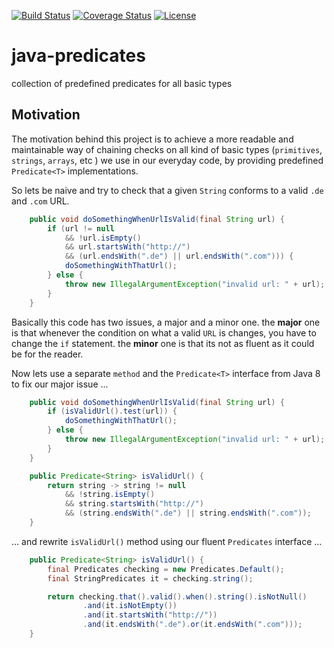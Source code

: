 [![Build Status](https://travis-ci.org/codejanovic/java-predicates.svg?branch=develop)](https://travis-ci.org/codejanovic/java-predicates)
[![Coverage Status](https://coveralls.io/repos/github/codejanovic/java-predicates/badge.svg?branch=develop)](https://coveralls.io/github/codejanovic/java-predicates?branch=develop)
[![License](https://img.shields.io/github/license/mashape/apistatus.svg?maxAge=2592000)]()


# java-predicates
collection of predefined predicates for all basic types

## Motivation
The motivation behind this project is to achieve a more readable and maintainable way of chaining checks on all kind of  basic types (`primitives`, `strings`, `arrays`, etc ) we use in our everyday code, by providing predefined `Predicate<T>` implementations.

So lets be naive and try to check that a given `String` conforms to a valid `.de` and `.com` URL. 
```java
    public void doSomethingWhenUrlIsValid(final String url) {
        if (url != null 
            && !url.isEmpty() 
            && url.startsWith("http://") 
            && (url.endsWith(".de") || url.endsWith(".com"))) {
            doSomethingWithThatUrl();
        } else {
            throw new IllegalArgumentException("invalid url: " + url);
        }
    }
```
Basically this code has two issues, a major and a minor one. the **major** one is that whenever the condition on what a valid `URL` is changes, you have to change the `if` statement. the **minor** one is that its not as fluent as it could be for the reader.

Now lets use a separate `method` and the `Predicate<T>` interface from Java 8 to fix our major issue ...
```java
    public void doSomethingWhenUrlIsValid(final String url) {
        if (isValidUrl().test(url)) {
            doSomethingWithThatUrl();
        } else {
            throw new IllegalArgumentException("invalid url: " + url);
        }
    }

    public Predicate<String> isValidUrl() {
        return string -> string != null 
            && !string.isEmpty() 
            && string.startsWith("http://") 
            && (string.endsWith(".de") || string.endsWith(".com"));
    }
```

... and rewrite `isValidUrl()` method using our fluent `Predicates` interface ...
```java
    public Predicate<String> isValidUrl() {
        final Predicates checking = new Predicates.Default();
        final StringPredicates it = checking.string();

        return checking.that().valid().when().string().isNotNull()
                .and(it.isNotEmpty())
                .and(it.startsWith("http://"))
                .and(it.endsWith(".de").or(it.endsWith(".com")));
    }
```


 
